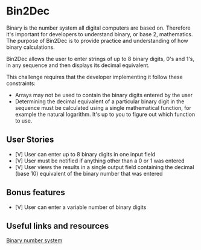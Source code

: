 # Bin2Dec

Binary is the number system all digital computers are based on.
Therefore it's important for developers to understand binary, or base 2,
mathematics. The purpose of Bin2Dec is to provide practice and
understanding of how binary calculations.

Bin2Dec allows the user to enter strings of up to 8 binary digits, 0's
and 1's, in any sequence and then displays its decimal equivalent.

This challenge requires that the developer implementing it follow these
constraints:

-   Arrays may not be used to contain the binary digits entered by the user
-   Determining the decimal equivalent of a particular binary digit in the
    sequence must be calculated using a single mathematical function, for
    example the natural logarithm. It's up to you to figure out which function
    to use.

## User Stories

-   [V] User can enter up to 8 binary digits in one input field
-   [V] User must be notified if anything other than a 0 or 1 was entered
-   [V] User views the results in a single output field containing the decimal (base 10) equivalent of the binary number that was entered

## Bonus features

-   [V] User can enter a variable number of binary digits

## Useful links and resources

[Binary number system](https://en.wikipedia.org/wiki/Binary_number)